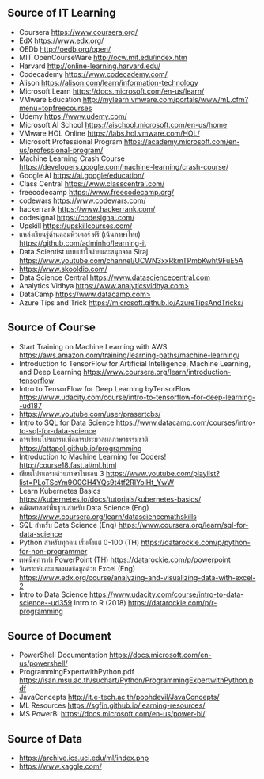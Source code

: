 ## Source of IT Learning
* Coursera <https://www.coursera.org/>
* EdX <https://www.edx.org/>
* OEDb <http://oedb.org/open/>
* MIT OpenCourseWare <http://ocw.mit.edu/index.htm>
* Harvard <http://online-learning.harvard.edu/>
* Codecademy <https://www.codecademy.com/>
* Alison <https://alison.com/learn/information-technology>
* Microsoft Learn <https://docs.microsoft.com/en-us/learn/>
* VMware Education <http://mylearn.vmware.com/portals/www/mL.cfm?menu=topfreecourses>
* Udemy <https://www.udemy.com/>
* Microsoft AI School <https://aischool.microsoft.com/en-us/home>
* VMware HOL Online <https://labs.hol.vmware.com/HOL/>
* Microsoft Professional Program <https://academy.microsoft.com/en-us/professional-program/>
* Machine Learning Crash Course <https://developers.google.com/machine-learning/crash-course/>
* Google AI <https://ai.google/education/>
* Class Central <https://www.classcentral.com/>
* freecodecamp <https://www.freecodecamp.org/>
* codewars <https://www.codewars.com/>
* hackerrank <https://www.hackerrank.com/>
* codesignal <https://codesignal.com/>
* Upskill <https://upskillcourses.com/>
* แหล่งเรียนรู้ด้านคอมพิวเตอร์ ฟรี (เน้นภาษาไทย) <https://github.com/adminho/learning-it>
* Data Scientist แบบเข้าใจง่ายและสนุกจาก Siraj <https://www.youtube.com/channel/UCWN3xxRkmTPmbKwht9FuE5A>
* <https://www.skooldio.com/>
* Data Science Central <https://www.datasciencecentral.com>
* Analytics Vidhya https://www.analyticsvidhya.com>
* DataCamp https://www.datacamp.com>
* Azure Tips and Trick <https://microsoft.github.io/AzureTipsAndTricks/>


## Source of Course

* Start Training on Machine Learning with AWS <https://aws.amazon.com/training/learning-paths/machine-learning/>
* Introduction to TensorFlow for Artificial Intelligence, Machine Learning, and Deep Learning <https://www.coursera.org/learn/introduction-tensorflow>
* Intro to TensorFlow for Deep Learning byTensorFlow <https://www.udacity.com/course/intro-to-tensorflow-for-deep-learning--ud187>
* <https://www.youtube.com/user/prasertcbs/>
* Intro to SQL for Data Science <https://www.datacamp.com/courses/intro-to-sql-for-data-science>
* การเขียนโปรแกรมเพื่อการประมวลผลภาษาธรรมชาติ <https://attapol.github.io/programming>
* Introduction to Machine Learning for Coders! <http://course18.fast.ai/ml.html>
* เขียนโปรแกรมด้วยภาษาไพธอน 3 <https://www.youtube.com/playlist?list=PLoTScYm9O0GH4YQs9t4tf2RIYolHt_YwW>
* Learn Kubernetes Basics <https://kubernetes.io/docs/tutorials/kubernetes-basics/>
* คณิตศาสตร์พื้นฐานสำหรับ Data Science (Eng) <https://www.coursera.org/learn/datasciencemathskills>
* SQL สำหรับ Data Science (Eng) <https://www.coursera.org/learn/sql-for-data-science>
* Python สำหรับทุกคน เริ่มตั้งแต่ 0-100 (TH) <https://datarockie.com/p/python-for-non-programmer>
* เทคนิคการทำ PowerPoint (TH) <https://datarockie.com/p/powerpoint>
* วิเคราะห์และแสดงผลข้อมูลด้วย Excel (Eng) <https://www.edx.org/course/analyzing-and-visualizing-data-with-excel-2>
* Intro to Data Science <https://www.udacity.com/course/intro-to-data-science--ud359>
Intro to R (2018) <https://datarockie.com/p/r-programming>

## Source of Document

* PowerShell Documentation <https://docs.microsoft.com/en-us/powershell/>
* ProgrammingExpertwithPython.pdf <https://isan.msu.ac.th/suchart/Python/ProgrammingExpertwithPython.pdf>
* JavaConcepts <http://it.e-tech.ac.th/poohdevil/JavaConcepts/>
* ML Resources <https://sgfin.github.io/learning-resources/>
* MS PowerBI <https://docs.microsoft.com/en-us/power-bi/>

## Source of Data
* <https://archive.ics.uci.edu/ml/index.php>
* <https://www.kaggle.com/>

